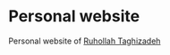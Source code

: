# Personal website
Personal website of [Ruhollah Taghizadeh](https://ruhollahtaghizadeh.netlify.app/)
